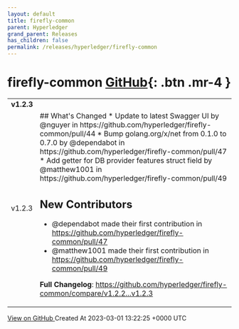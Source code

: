 ```yaml
---
layout: default
title: firefly-common
parent: Hyperledger
grand_parent: Releases
has_children: false
permalink: /releases/hyperledger/firefly-common
---
```


# firefly-common <span class="fs-3 right-align">[GitHub](https://github.com/hyperledger/firefly-common){: .btn .mr-4 }</span>


<div>
    <table>
        <tr>
            <td colspan="2">
                <b>
                    v1.2.3
                </b>
            </td>
        </tr>
        <tr>
            <td>
                <span class="chip">
                    v1.2.3
                </span>
            </td>
            <td>
                ## What's Changed
* Update to latest Swagger UI by @nguyer in https://github.com/hyperledger/firefly-common/pull/44
* Bump golang.org/x/net from 0.1.0 to 0.7.0 by @dependabot in https://github.com/hyperledger/firefly-common/pull/47
* Add getter for DB provider features struct field by @matthew1001 in https://github.com/hyperledger/firefly-common/pull/49

## New Contributors
* @dependabot made their first contribution in https://github.com/hyperledger/firefly-common/pull/47
* @matthew1001 made their first contribution in https://github.com/hyperledger/firefly-common/pull/49

**Full Changelog**: https://github.com/hyperledger/firefly-common/compare/v1.2.2...v1.2.3
            </td>
        </tr>
    </table>
    <a href="https://github.com/hyperledger/firefly-common/releases/tag/v1.2.3" class=".btn">
        View on GitHub
    </a>
    <span class="right-align">
        Created At 2023-03-01 13:22:25 +0000 UTC
    </span>
</div>


